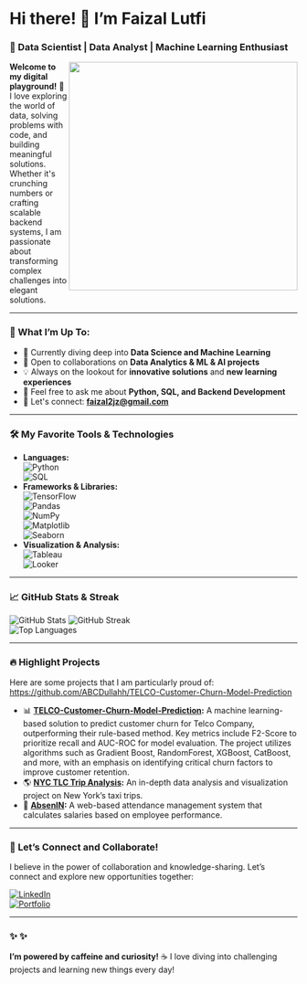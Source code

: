 # Hi there! 👋 I’m Faizal Lutfi  
### 🚀 Data Scientist | Data Analyst | Machine Learning Enthusiast  

<img align="right" src="https://github-readme-stats-nine-kohl-77.vercel.app/api?username=ABCDullahh&show_icons=true&theme=radical" width="400"/>

**Welcome to my digital playground!** 🎢 I love exploring the world of data, solving problems with code, and building meaningful solutions. Whether it's crunching numbers or crafting scalable backend systems, I am passionate about transforming complex challenges into elegant solutions.

---

### 🌱 What I’m Up To:
- 🧠 Currently diving deep into **Data Science and Machine Learning**  
- 🤝 Open to collaborations on **Data Analytics & ML & AI projects**  
- 💡 Always on the lookout for **innovative solutions** and **new learning experiences**  
- 💬 Feel free to ask me about **Python, SQL, and Backend Development**  
- 📧 Let's connect: **[faizal2jz@gmail.com](faizal2jz@gmail.com)**

---

### 🛠️ My Favorite Tools & Technologies  
- **Languages:**  
  ![Python](https://img.shields.io/badge/Python-3776AB?style=for-the-badge&logo=python&logoColor=white)  
  ![SQL](https://img.shields.io/badge/SQL-00758F?style=for-the-badge&logo=mysql&logoColor=white)  
- **Frameworks & Libraries:**  
  ![TensorFlow](https://img.shields.io/badge/TensorFlow-FF6F00?style=for-the-badge&logo=tensorflow&logoColor=white)  
  ![Pandas](https://img.shields.io/badge/Pandas-150458?style=for-the-badge&logo=pandas&logoColor=white)  
  ![NumPy](https://img.shields.io/badge/NumPy-013243?style=for-the-badge&logo=numpy&logoColor=white)  
  ![Matplotlib](https://img.shields.io/badge/Matplotlib-001E1A?style=for-the-badge&logo=matplotlib&logoColor=white)  
  ![Seaborn](https://img.shields.io/badge/Seaborn-2E97A1?style=for-the-badge&logoColor=white)  
- **Visualization & Analysis:**  
  ![Tableau](https://img.shields.io/badge/Tableau-E97627?style=for-the-badge&logo=tableau&logoColor=white)  
  ![Looker](https://img.shields.io/badge/Looker-4285F4?style=for-the-badge&logo=looker&logoColor=white)  

---

### 📈 GitHub Stats & Streak  
![GitHub Stats](https://github-readme-stats-nine-kohl-77.vercel.app/api?username=ABCDullahh&show_icons=true&theme=radical)
![GitHub Streak](https://github-readme-streak-stats.herokuapp.com/?user=ABCDullahh&theme=radical)  
![Top Languages](https://github-readme-stats-nine-kohl-77.vercel.app/api/top-langs/?username=ABCDullahh&layout=compact&theme=radical)


---

### 🔥 Highlight Projects  
Here are some projects that I am particularly proud of:  
https://github.com/ABCDullahh/TELCO-Customer-Churn-Model-Prediction
- 📊 **[TELCO-Customer-Churn-Model-Prediction](https://github.com/ABCDullahh/TELCO-Customer-Churn-Model-Prediction):**  A machine learning-based solution to predict customer churn for Telco Company, outperforming their rule-based method. Key metrics include F2-Score to prioritize recall and AUC-ROC for model evaluation. The project utilizes algorithms such as Gradient Boost, RandomForest, XGBoost, CatBoost, and more, with an emphasis on identifying critical churn factors to improve customer retention.
- 🌎 **[NYC TLC Trip Analysis](https://github.com/username/TLC-Trip-Analysis):** An in-depth data analysis and visualization project on New York’s taxi trips.  
- 🚀 **[AbsenIN](https://github.com/rizal5516/AbsenIn):** A web-based attendance management system that calculates salaries based on employee performance.  

---

### 🤝 Let’s Connect and Collaborate!  
I believe in the power of collaboration and knowledge-sharing. Let’s connect and explore new opportunities together:  

[![LinkedIn](https://img.shields.io/badge/LinkedIn-0A66C2?style=for-the-badge&logo=linkedin&logoColor=white)](https://www.linkedin.com/in/faizallutfiyt/)  
[![Portfolio](https://img.shields.io/badge/Portfolio-000000?style=for-the-badge&logo=About.me&logoColor=white)](https://faizal-abcdullah.com/)

---

### ✨ ✨ 
**I’m powered by caffeine and curiosity!** ☕ I love diving into challenging projects and learning new things every day!
